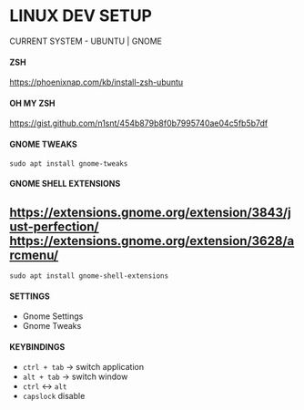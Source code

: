 # LINUX DEV SETUP
CURRENT SYSTEM - UBUNTU | GNOME
#### ZSH
https://phoenixnap.com/kb/install-zsh-ubuntu
#### OH MY ZSH
https://gist.github.com/n1snt/454b879b8f0b7995740ae04c5fb5b7df
#### GNOME TWEAKS
```
sudo apt install gnome-tweaks
```
#### GNOME SHELL EXTENSIONS
https://extensions.gnome.org/extension/3843/just-perfection/
https://extensions.gnome.org/extension/3628/arcmenu/
---
```
sudo apt install gnome-shell-extensions
```
#### SETTINGS
- Gnome Settings
- Gnome Tweaks
#### KEYBINDINGS
- `ctrl + tab` -> switch application
- `alt + tab` -> switch window
- `ctrl` <-> `alt`
- `capslock` disable